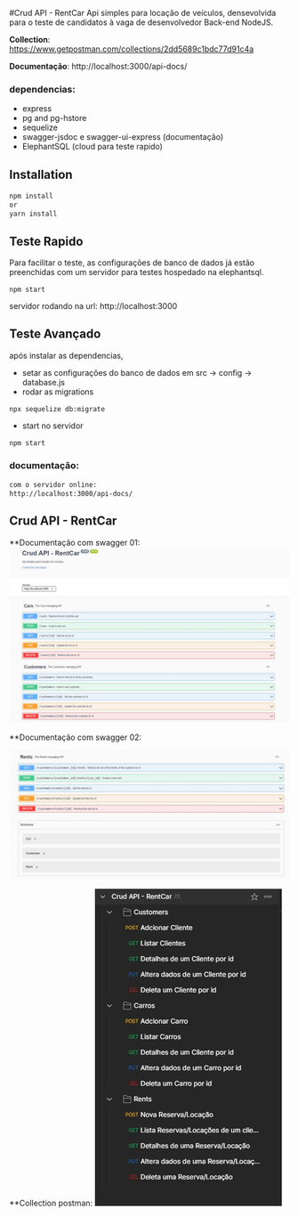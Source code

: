 
#Crud API - RentCar
Api simples para locação de veículos, densevolvida para o teste de candidatos à vaga de desenvolvedor Back-end NodeJS.

**Collection**: <a href="https://www.getpostman.com/collections/2dd5689c1bdc77d91c4a" target="_blank">https://www.getpostman.com/collections/2dd5689c1bdc77d91c4a</a>

**Documentação**: http://localhost:3000/api-docs/

### dependencias:
- express
- pg and pg-hstore
- sequelize
- swagger-jsdoc e swagger-ui-express (documentação)
- ElephantSQL (cloud para teste rapido)

## Installation
```
npm install
or
yarn install
```

## Teste Rapido
Para facilitar o teste, as configurações de banco de dados já estão preenchidas com um servidor para testes hospedado na elephantsql.

```
npm start
```
servidor rodando na url: http://localhost:3000

## Teste Avançado
após instalar as dependencias,
- setar as configurações do banco de dados em
src -> config -> database.js
- rodar as migrations
```
npx sequelize db:migrate
```
- start no servidor
 ```
 npm start
```

### documentação:
```
com o servidor online:
http://localhost:3000/api-docs/
```


## Crud API - RentCar

**Documentação com swagger 01:
![Documentação com swagger 01](imgs/01.JPG)


**Documentação com swagger 02:

![Documentação com swagger 02](imgs/02.JPG)

**Collection postman:
![Collection postman](imgs/03.JPG)